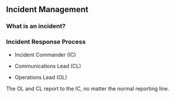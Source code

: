 ## Incident Management

### What is an incident?
### Incident Response Process

- Incident Commander (IC)

- Communications Lead (CL)

- Operations Lead (OL)

The OL and CL report to the IC, no matter the normal reporting line.

<!-----
registry issue:
- registry and the node that app is running on is killed?

NTP not set - it'll come up in the long term

entitled builds fail?

slowness issue:
- another app deployed automatically on the cluster and it is dominating the resources. OpenShift UI can show some metrics for the platfrom.

keycloak bug:
- when operator auto updates itself - it gets broken 12.0.3 -> 13.0.1 because of client scopes get reseted.

CICD not working:
- Jenkins plugin latest version is broken

platform bug/problem/incident
- internal dns error?

security incident example:
- load bunch of dogs photo
----->